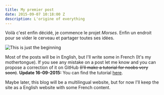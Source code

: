 ```yaml
---
title: My premier post
date: 2015-09-07 10:18:00 Z
description: L'origine of everything
---
```


Voilà c'est enfin décidé, je commence le projet *Morses*. Enfin un endroit pour se vider le cerveau et partager toutes ses idées.

![This is just the beginning](/assets/images/posts/start.gif)

Most of the posts will be in English, but I'll write some in French (It's my mothertongue). If you see any mistake on a post let me know and you can propose a correction of it on GitHub ~~(I'll make a tutorial for noobs very soon)~~. **Update 16-09-2015:** You can find the tutorial [here](../correction-of-spelling-errors-with-github/).

Maybe later, this blog will be a multilingual website, but for now I'll keep the site as a English website with some French content.
